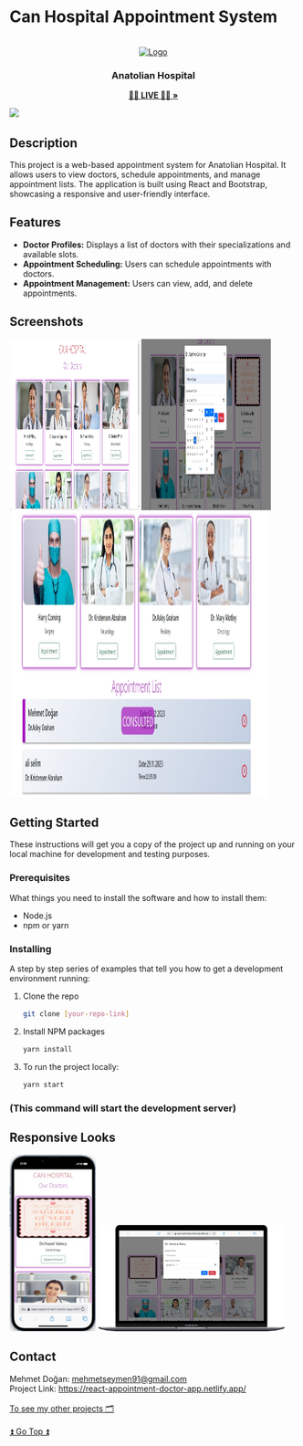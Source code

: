 # Can Hospital Appointment System

<br />
<div align="center" id="readme-top">
  <a href="#">
    <img src="https://github.com/samedfft2634/nba-legends/assets/100915606/9d56ac33-d254-4e92-98b9-c4b785a54f06" alt="Logo" width="100" height="100">
  </a>

  <h3 align="center">Anatolian Hospital</h3>
  <p align="center">
    <a href="https://react-appointment-doctor-app.netlify.app/"><strong> 👩‍⚕️ LIVE 👨‍⚕️ »</strong></a>
    <br />
  </p>
</div>

<img src="./public/img/Animation.gif" >

## Description

This project is a web-based appointment system for Anatolian Hospital. It allows users to view doctors, schedule appointments, and manage appointment lists. The application is built using React and Bootstrap, showcasing a responsive and user-friendly interface.

## Features

-   **Doctor Profiles:** Displays a list of doctors with their specializations and available slots.
-   **Appointment Scheduling:** Users can schedule appointments with doctors.
-   **Appointment Management:** Users can view, add, and delete appointments.

## Screenshots
<img src="./public/img/Screenshot_2.jpg" alt="modalImg" width="45%" height="300px">
<img src="./public/img/Screenshot_3.jpg" alt="modalImg" width="45%" height="300px">
<img src="./public/img/Screenshot_4.jpg" alt="modalImg" width="90%" height="500px">


## Getting Started

These instructions will get you a copy of the project up and running on your local machine for development and testing purposes.

### Prerequisites

What things you need to install the software and how to install them:

-   Node.js
-   npm or yarn

### Installing

A step by step series of examples that tell you how to get a development environment running:

1. Clone the repo
    ```sh
    git clone [your-repo-link]
    ```
2. Install NPM packages
    ```sh
    yarn install
    ```
3. To run the project locally:
    ```sh
    yarn start
    ```

### (This command will start the development server)

## Responsive Looks

<img src="./public/img/Screenshot_13.jpg" alt="modalImg" width="30%">
<img src="./public/img/Screenshot_1.jpg" alt="modalImg" width="65%" >

## Contact

Mehmet Doğan: mehmetseymen91@gmail.com <br>
Project Link: https://react-appointment-doctor-app.netlify.app/<br><br>
 [To see my other projects 🗂](https://github.com/Mehmet-github06) <br><br>
 <a href="readme-top" >⏫ Go Top ⏫</a>

